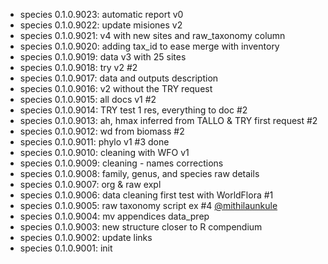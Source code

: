 -   species 0.1.0.9023: automatic report v0
-   species 0.1.0.9022: update misiones v2
-   species 0.1.0.9021: v4 with new sites and raw_taxonomy column
-   species 0.1.0.9020: adding tax_id to ease merge with inventory
-   species 0.1.0.9019: data v3 with 25 sites
-   species 0.1.0.9018: try v2 #2
-   species 0.1.0.9017: data and outputs description
-   species 0.1.0.9016: v2 without the TRY request
-   species 0.1.0.9015: all docs v1 #2
-   species 0.1.0.9014: TRY test 1 res, everything to doc #2
-   species 0.1.0.9013: ah, hmax inferred from TALLO & TRY first request #2
-   species 0.1.0.9012: wd from biomass #2
-   species 0.1.0.9011: phylo v1 #3 done
-   species 0.1.0.9010: cleaning with WFO v1
-   species 0.1.0.9009: cleaning - names corrections
-   species 0.1.0.9008: family, genus, and species raw details
-   species 0.1.0.9007: org & raw expl
-   species 0.1.0.9006: data cleaning first test with WorldFlora #1
-   species 0.1.0.9005: raw taxonomy script ex #4 [\@mithilaunkule](https://github.com/mithilaunkule)
-   species 0.1.0.9004: mv appendices data_prep
-   species 0.1.0.9003: new structure closer to R compendium
-   species 0.1.0.9002: update links
-   species 0.1.0.9001: init
